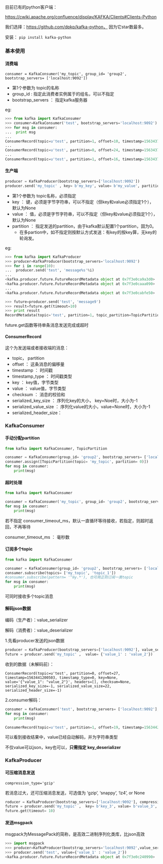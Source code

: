 目前已有的python客户端：

https://cwiki.apache.org/confluence/display/KAFKA/Clients#Clients-Python



我们选择：https://github.com/dpkp/kafka-python， 因为它star数最多。



安装： `pip install kafka-python`



### 基本使用

#### 消费端

`consumer = KafkaConsumer('my_topic', group_id= 'group2', bootstrap_servers= ['localhost:9092'])`

- 第1个参数为 topic的名称
- group_id : 指定此消费者实例属于的组名，可以不指定
- bootstrap_servers ： 指定kafka服务器

eg:

```python
>>> from kafka import KafkaConsumer
>>> consumer=KafkaConsumer('test', bootstrap_servers='localhost:9092')
>>> for msg in consumer:
...  print msg
... 
ConsumerRecord(topic=u'test', partition=1, offset=10, timestamp=1563437749438, timestamp_type=0, key=None, value='message0', headers=[], checksum=None, serialized_key_size=-1, serialized_value_size=8, serialized_header_size=-1)
...
ConsumerRecord(topic=u'test', partition=0, offset=24, timestamp=1563437749441, timestamp_type=0, key=None, value='message6', headers=[], checksum=None, serialized_key_size=-1, serialized_value_size=8, serialized_header_size=-1)
...
ConsumerRecord(topic=u'test', partition=1, offset=16, timestamp=1563437749442, timestamp_type=0, key=None, value='message9', headers=[], checksum=None, serialized_key_size=-1, serialized_value_size=8, serialized_header_size=-1)
```



#### 生产端

```python
producer = KafkaProducer(bootstrap_servers=['localhost:9092'])
producer.send('my_topic' , key= b'my_key', value= b'my_value', partition= 0)
```

- 第1个参数为 topic名称，必须指定
- key ： 键，必须是字节字符串，可以不指定（但key和value必须指定1个），默认为None
- value ： 值，必须是字节字符串，可以不指定（但key和value必须指定1个），默认为None
- partition ： 指定发送的partition，由于kafka默认配置1个partition，固为0。
  - 在多partion中，如不指定则按默认方式发送：有key的按key算，无key的轮询发。

eg:

```python
>>> from kafka import KafkaProducer
>>> producer=KafkaProducer(bootstrap_servers='localhost:9092')
>>> for i in range(10):
...  producer.send('test', 'message%s'%i)
... 
<kafka.producer.future.FutureRecordMetadata object at 0x7f3e0ca9a3d0>
<kafka.producer.future.FutureRecordMetadata object at 0x7f3e0caaa090>
...
<kafka.producer.future.FutureRecordMetadata object at 0x7f3e0cabfe50>

>>> future=producer.send('test', 'message9')
>>> result=future.get(timeout=10)
>>> print result
RecordMetadata(topic='test', partition=1, topic_partition=TopicPartition(topic='test', partition=1), offset=17, timestamp=1563439001362, checksum=None, serialized_key_size=-1, serialized_value_size=8, serialized_header_size=-1)
```

future.get函数等待单条消息发送完成或超时

#### ConsumerRecord

这个为发送端或者接收端的消息：

- topic， partition
- offset ： 这条消息的偏移量
- timestamp ： 时间戳
- timestamp_type ： 时间戳类型
- key ： key值，字节类型
- value ： value值，字节类型
- checksum ： 消息的校验和
- serialized_key_size ： 序列化key的大小， key=Noe时，大小为-1
- serialized_value_size ： 序列化value的大小，value=None时，大小为-1
- serialized_header_size：




### KafkaConsumer 

#### 手动分配partition

```python
from kafka import KafkaConsumer, TopicPartition

consumer = KafkaConsumer(group_id= 'group2', bootstrap_servers= ['localhost:9092'])
consumer.assign([TopicPartition(topic= 'my_topic', partition= 0)])
for msg in consumer:
    print(msg)
```



#### 超时处理

```python
from kafka import KafkaConsumer

consumer = KafkaConsumer('my_topic', group_id= 'group2', bootstrap_servers= ['localhost:9092'], consumer_timeout_ms=1000)
for msg in consumer:
    print(msg)
```

若不指定 consumer_timeout_ms，默认一直循环等待接收，若指定，则超时返回，不再等待

consumer_timeout_ms ： 毫秒数



#### 订阅多个topic

```python
from kafka import KafkaConsumer

consumer = KafkaConsumer(group_id= 'group2', bootstrap_servers= ['localhost:9092'])
consumer.subscribe(topics= ['my_topic', 'topic_1'])
#consumer.subscribe(pattern= '^my.*'), 也可用正则订阅一类topic
for msg in consumer:
    print(msg)
```

可同时接收多个topic消息



#### 解码json数据

编码（生产者）：value_serializer

解码（消费者）：value_deserializer

1.先看producer发送的json数据

```python
producer = KafkaProducer(bootstrap_servers=['localhost:9092'], value_serializer=lambda m: json.dumps(m).encode('ascii'))
future = producer.send('my_topic' ,  value= {'value_1' : 'value_2'})
```

 收到的数据（未解码前）：

```
ConsumerRecord(topic=u'test', partition=0, offset=27, timestamp=1563441200503, timestamp_type=0, key=None, value='{"value_1": "value_2"}', headers=[], checksum=None, serialized_key_size=-1, serialized_value_size=22, serialized_header_size=-1)
```

2.consumer解码：

```python
consumer = KafkaConsumer('test', bootstrap_servers= ['localhost:9092'], value_deserializer=lambda m: json.loads(m.decode('ascii')))
for msg in consumer:
    print(msg)
    
ConsumerRecord(topic=u'test', partition=1, offset=19, timestamp=1563442029736, timestamp_type=0, key=None, value={u'value_1': u'value_2'}, headers=[], checksum=None, serialized_key_size=-1, serialized_value_size=22, serialized_header_size=-1)
```

可以看到接收结果中，value已经自动解码，并为字符串类型

不仅value可以json，key也可以，**只需指定 key_deserializer**


  

### KafkaProducer

#### 可压缩消息发送

`compression_type='gzip'`

若消息过大，还可压缩消息发送，可选值为 ‘gzip’, ‘snappy’, ‘lz4’, or None

```python
roducer = KafkaProducer(bootstrap_servers=['localhost:9092'], compression_type='gzip')
future = producer.send('my_topic' ,  key= b'key_3', value= b'value_3', partition= 0)
future.get(timeout= 10)
```



#### 发送msgpack

msgpack为MessagePack的简称，是高效二进制序列化类库，比json高效

```python
>>> import msgpack
>>> producer=KafkaProducer(bootstrap_servers='localhost:9092',value_serializer=msgpack.dumps)
>>> producer.send('test', value={'value_1' : 'value_2'})
<kafka.producer.future.FutureRecordMetadata object at 0x7f3e0c240990>
```

